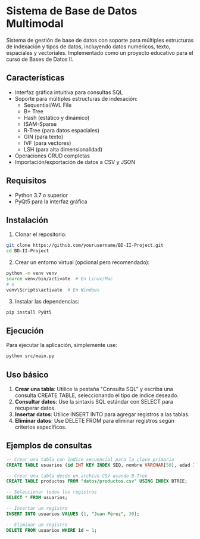 # Sistema de Base de Datos Multimodal

Sistema de gestión de base de datos con soporte para múltiples estructuras de indexación y tipos de datos, incluyendo datos numéricos, texto, espaciales y vectoriales. Implementado como un proyecto educativo para el curso de Bases de Datos II.

## Características

- Interfaz gráfica intuitiva para consultas SQL
- Soporte para múltiples estructuras de indexación:
  - Sequential/AVL File
  - B+ Tree
  - Hash (estático y dinámico)
  - ISAM-Sparse
  - R-Tree (para datos espaciales)
  - GIN (para texto)
  - IVF (para vectores)
  - LSH (para alta dimensionalidad)
- Operaciones CRUD completas
- Importación/exportación de datos a CSV y JSON

## Requisitos

- Python 3.7 o superior
- PyQt5 para la interfaz gráfica

## Instalación

1. Clonar el repositorio:
```bash
git clone https://github.com/yourusername/BD-II-Project.git
cd BD-II-Project
```

2. Crear un entorno virtual (opcional pero recomendado):
```bash
python -m venv venv
source venv/bin/activate  # En Linux/Mac
# o
venv\Scripts\activate  # En Windows
```

3. Instalar las dependencias:
```bash
pip install PyQt5
```

## Ejecución

Para ejecutar la aplicación, simplemente use:

```bash
python src/main.py
```

## Uso básico

1. **Crear una tabla**: Utilice la pestaña "Consulta SQL" y escriba una consulta CREATE TABLE, seleccionando el tipo de índice deseado.
2. **Consultar datos**: Use la sintaxis SQL estándar con SELECT para recuperar datos.
3. **Insertar datos**: Utilice INSERT INTO para agregar registros a las tablas.
4. **Eliminar datos**: Use DELETE FROM para eliminar registros según criterios específicos.

## Ejemplos de consultas

```sql
-- Crear una tabla con índice secuencial para la clave primaria
CREATE TABLE usuarios (id INT KEY INDEX SEQ, nombre VARCHAR[50], edad INT);

-- Crear una tabla desde un archivo CSV usando B-Tree
CREATE TABLE productos FROM "datos/productos.csv" USING INDEX BTREE;

-- Seleccionar todos los registros
SELECT * FROM usuarios;

-- Insertar un registro
INSERT INTO usuarios VALUES (1, "Juan Pérez", 30);

-- Eliminar un registro
DELETE FROM usuarios WHERE id = 1;
```
